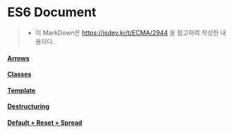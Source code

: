 # ES6 Document

> - 이 MarkDown은 https://jsdev.kr/t/ECMA/2944 을 참고하여 작성한 내용이다.

#### [Arrows](https://github.com/leehosu/WebStudy/blob/master/ECMA/ES6/Arrows.md)

#### [Classes](https://github.com/leehosu/WebStudy/blob/master/ECMA/ES6/Classes.md)

#### [Template](https://github.com/leehosu/WebStudy/blob/master/ECMA/ES6/Template.md)

#### [Destructuring](https://github.com/leehosu/WebStudy/blob/master/ECMA/ES6/Destructuring.md)

#### [Default + Reset + Spread](https://github.com/leehosu/WebStudy/blob/master/ECMA/ES6/DRS.md)
